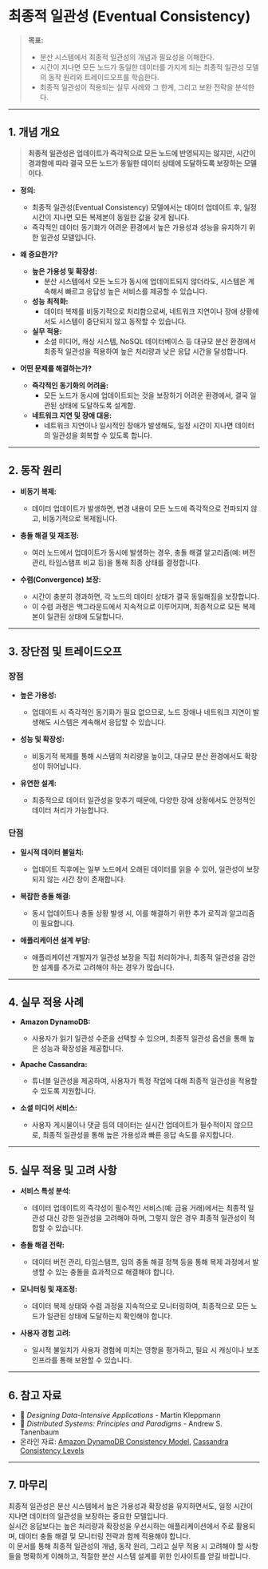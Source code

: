 # 최종적 일관성 (Eventual Consistency)

> **목표:**  
> - 분산 시스템에서 최종적 일관성의 개념과 필요성을 이해한다.  
> - 시간이 지나면 모든 노드가 동일한 데이터를 가지게 되는 최종적 일관성 모델의 동작 원리와 트레이드오프를 학습한다.  
> - 최종적 일관성이 적용되는 실무 사례와 그 한계, 그리고 보완 전략을 분석한다.

---

## 1. 개념 개요

> **최종적 일관성은 업데이트가 즉각적으로 모든 노드에 반영되지는 않지만, 시간이 경과함에 따라 결국 모든 노드가 동일한 데이터 상태에 도달하도록 보장하는 모델이다.**

- **정의:**  
  - 최종적 일관성(Eventual Consistency) 모델에서는 데이터 업데이트 후, 일정 시간이 지나면 모든 복제본이 동일한 값을 갖게 됩니다.
  - 즉각적인 데이터 동기화가 어려운 환경에서 높은 가용성과 성능을 유지하기 위한 일관성 모델입니다.

- **왜 중요한가?**  
  - **높은 가용성 및 확장성:**  
    - 분산 시스템에서 모든 노드가 동시에 업데이트되지 않더라도, 시스템은 계속해서 빠르고 응답성 높은 서비스를 제공할 수 있습니다.
  - **성능 최적화:**  
    - 데이터 복제를 비동기적으로 처리함으로써, 네트워크 지연이나 장애 상황에서도 시스템이 중단되지 않고 동작할 수 있습니다.
  - **실무 적용:**  
    - 소셜 미디어, 캐싱 시스템, NoSQL 데이터베이스 등 대규모 분산 환경에서 최종적 일관성을 적용하여 높은 처리량과 낮은 응답 시간을 달성합니다.

- **어떤 문제를 해결하는가?**  
  - **즉각적인 동기화의 어려움:**  
    - 모든 노드가 동시에 업데이트되는 것을 보장하기 어려운 환경에서, 결국 일관된 상태에 도달하도록 설계함.
  - **네트워크 지연 및 장애 대응:**  
    - 네트워크 지연이나 일시적인 장애가 발생해도, 일정 시간이 지나면 데이터의 일관성을 회복할 수 있도록 합니다.

---

## 2. 동작 원리

- **비동기 복제:**  
  - 데이터 업데이트가 발생하면, 변경 내용이 모든 노드에 즉각적으로 전파되지 않고, 비동기적으로 복제됩니다.
  
- **충돌 해결 및 재조정:**  
  - 여러 노드에서 업데이트가 동시에 발생하는 경우, 충돌 해결 알고리즘(예: 버전 관리, 타임스탬프 비교 등)을 통해 최종 상태를 결정합니다.
  
- **수렴(Convergence) 보장:**  
  - 시간이 충분히 경과하면, 각 노드의 데이터 상태가 결국 동일해짐을 보장합니다.  
  - 이 수렴 과정은 백그라운드에서 지속적으로 이루어지며, 최종적으로 모든 복제본이 일관된 상태에 도달합니다.

---

## 3. 장단점 및 트레이드오프

### 장점
- **높은 가용성:**  
  - 업데이트 시 즉각적인 동기화가 필요 없으므로, 노드 장애나 네트워크 지연이 발생해도 시스템은 계속해서 응답할 수 있습니다.
  
- **성능 및 확장성:**  
  - 비동기적 복제를 통해 시스템의 처리량을 높이고, 대규모 분산 환경에서도 확장성이 뛰어납니다.
  
- **유연한 설계:**  
  - 최종적으로 데이터 일관성을 맞추기 때문에, 다양한 장애 상황에서도 안정적인 데이터 처리가 가능합니다.

### 단점
- **일시적 데이터 불일치:**  
  - 업데이트 직후에는 일부 노드에서 오래된 데이터를 읽을 수 있어, 일관성이 보장되지 않는 시간 창이 존재합니다.
  
- **복잡한 충돌 해결:**  
  - 동시 업데이트나 충돌 상황 발생 시, 이를 해결하기 위한 추가 로직과 알고리즘이 필요합니다.
  
- **애플리케이션 설계 부담:**  
  - 애플리케이션 개발자가 일관성 보장을 직접 처리하거나, 최종적 일관성을 감안한 설계를 추가로 고려해야 하는 경우가 많습니다.

---

## 4. 실무 적용 사례

- **Amazon DynamoDB:**  
  - 사용자가 읽기 일관성 수준을 선택할 수 있으며, 최종적 일관성 옵션을 통해 높은 성능과 확장성을 제공합니다.
  
- **Apache Cassandra:**  
  - 튜너블 일관성을 제공하여, 사용자가 특정 작업에 대해 최종적 일관성을 적용할 수 있도록 지원합니다.
  
- **소셜 미디어 서비스:**  
  - 사용자 게시물이나 댓글 등의 데이터는 실시간 업데이트가 필수적이지 않으므로, 최종적 일관성을 통해 높은 가용성과 빠른 응답 속도를 유지합니다.

---

## 5. 실무 적용 및 고려 사항

- **서비스 특성 분석:**  
  - 데이터 업데이트의 즉각성이 필수적인 서비스(예: 금융 거래)에서는 최종적 일관성 대신 강한 일관성을 고려해야 하며, 그렇지 않은 경우 최종적 일관성이 적합할 수 있습니다.
  
- **충돌 해결 전략:**  
  - 데이터 버전 관리, 타임스탬프, 임의 충돌 해결 정책 등을 통해 복제 과정에서 발생할 수 있는 충돌을 효과적으로 해결해야 합니다.
  
- **모니터링 및 재조정:**  
  - 데이터 복제 상태와 수렴 과정을 지속적으로 모니터링하여, 최종적으로 모든 노드가 일관된 상태에 도달하는지 확인해야 합니다.
  
- **사용자 경험 고려:**  
  - 일시적 불일치가 사용자 경험에 미치는 영향을 평가하고, 필요 시 캐싱이나 보조 인프라를 통해 보완할 수 있습니다.

---

## 6. 참고 자료

- 📖 _Designing Data-Intensive Applications_ - Martin Kleppmann  
- 📖 _Distributed Systems: Principles and Paradigms_ - Andrew S. Tanenbaum  
- 온라인 자료: [Amazon DynamoDB Consistency Model](https://aws.amazon.com/dynamodb/consistency/), [Cassandra Consistency Levels](https://cassandra.apache.org/doc/latest/architecture/dynamo.html)

---

## 7. 마무리

최종적 일관성은 분산 시스템에서 높은 가용성과 확장성을 유지하면서도, 일정 시간이 지나면 데이터의 일관성을 보장하는 중요한 모델입니다.  
실시간 응답보다는 높은 처리량과 확장성을 우선시하는 애플리케이션에서 주로 활용되며, 데이터 충돌 해결 및 모니터링 전략과 함께 적용해야 합니다.  
이 문서를 통해 최종적 일관성의 개념, 동작 원리, 그리고 실무 적용 시 고려해야 할 사항들을 명확하게 이해하고, 적절한 분산 시스템 설계를 위한 인사이트를 얻길 바랍니다.